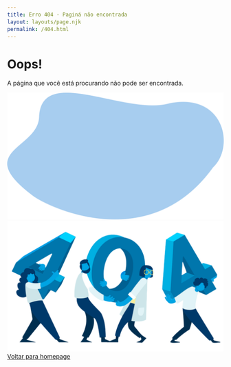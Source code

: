 ```yaml
---
title: Erro 404 - Paginá não encontrada
layout: layouts/page.njk
permalink: /404.html
---
```

Oops!
=====

A página que você está procurando não pode ser encontrada.

![background image](/static/img/back404.png)![background image](/static/img/people.png)[Voltar para homepage](/)
